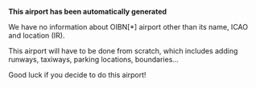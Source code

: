 **This airport has been automatically generated**

We have no information about OIBN[*] airport other than its name, ICAO and location (IR).

This airport will have to be done from scratch, which includes adding runways, taxiways, parking locations, boundaries...

Good luck if you decide to do this airport!